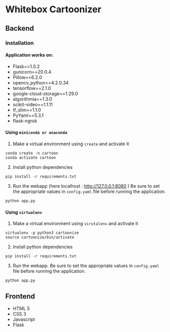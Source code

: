 # Whitebox Cartoonizer

## Backend
### Installation

#### Application works on:

- Flask==1.0.2
- gunicorn==20.0.4
- Pillow==6.2.0
- opencv_python==4.2.0.34
- tensorflow==2.1.0
- google-cloud-storage==1.29.0
- algorithmia==1.3.0
- scikit-video==1.1.11
- tf_slim==1.1.0
- PyYaml==5.3.1
- flask-ngrok


#### Using `miniconda or anaconda`

1. Make a virtual environment using `create` and activate it
```
conda create -n cartoon
conda activate cartoon
```
2. Install python dependencies
```
pip install -r requirements.txt
```
3. Run the webapp (here localhost : http://127.0.0.1:8080 ) Be sure to set the appropriate values in `config.yaml` file before running the application.
```
python app.py
```

#### Using `virtualenv`

1. Make a virtual environment using `virutalenv` and activate it
```
virtualenv -p python3 cartoonize
source cartoonize/bin/activate
```
2. Install python dependencies
```
pip install -r requirements.txt
```
3. Run the webapp. Be sure to set the appropriate values in `config.yaml` file before running the application.
```
python app.py
```

## Frontend
- HTML 5
- CSS 3
- Javascript
- Flask

